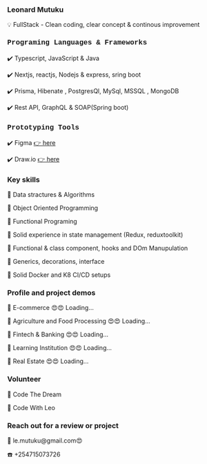 <h3 style"font-family: Courier, monospace; color:blue"> Leonard Mutuku  </h3>
💡  FullStack - Clean coding, clear concept & continous improvement
<h3 style="font-family: Courier, monospace;"> Programing Languages & Frameworks </h3>
 
✔️ Typescript, JavaScript & Java
 
✔️ Nextjs, reactjs, Nodejs & express, sring boot

✔️ Prisma, Hibenate , PostgresQl, MySql, MSSQL , MongoDB 

✔️ Rest API, GraphQL & SOAP(Spring boot)


<h3 style="font-family: Courier, monospace;"> Prototyping Tools</h3>

✔️ Figma <a href="https://www.figma.com/"> 👉 here </a>

✔️ Draw.io  <a  href="draw.io"> 👉 here </a> 

<h3 style"font-family: Courier, monospace;">Key skills</h3>

 📌 Data stractures & Algorithms
 
 📌 Object Oriented Programming

 📌 Functional Programing

 📌 Solid experience in state management (Redux, reduxtoolkit)
 
 📌 Functional & class component, hooks and DOm Manupulation

 📌 Generics, decorations, interface

 📌 Solid Docker and K8 CI/CD setups


 <h3  style"font-family: Courier, monospace;"> Profile and project demos</h3>
 
 🛒 E-commerce 😍😍 Loading...
 
 🥘 Agriculture and Food Processing 😍😍  Loading...
 
 🏦 Fintech & Banking 😍😍 Loading...
 
 🏫 Learning Institution 😍😍 Loading...
 
 🏡 Real Estate 😍😍 Loading...

<h3 style"font-family: Courier, monospace;"> Volunteer</h3>

🥂 Code The Dream

🥂 Code With Leo

<h3> Reach out for a review or project</h3>
📧 le.mutuku@gmail.com😍

☎️ +254715073726


 

